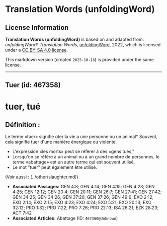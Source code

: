 # Translation Words (unfoldingWord)

## License Information

**Translation Words (unfoldingWord)** is based on and adapted from: _unfoldingWord® Translation Words_, [unfoldingWord](https://unfoldingword.org/utw), 2022, which is licensed under a [CC BY-SA 4.0 license](https://creativecommons.org/licenses/by-sa/4.0/legalcode.en).

This markdown version (created `2025-10-16`) is provided under the same license.



--------------------------------

## Tuer (id: 467358)

tuer, tué
=========

Définition :
------------

Le terme «tuer» signifie oter la vie a une personne ou un animal\* Souvent, cela signifie tuer d'une manière énergique ou violente.

* L'expression «les morts» peut se réfèrer à des «gens tués,"
* Lorsqu'on se réfère à un animal ou à un grand nombre de personnes, le terme «abattage» est un autre terme qui est souvent utilisé.
* Le mot "tuer" peut également être utilisé.

(Voir aussi : (../other/slaughter.md))

* **Associated Passages:** GEN 4:8; GEN 4:14; GEN 4:15; GEN 4:23; GEN 4:25; GEN 12:12; GEN 20:4; GEN 20:11; GEN 26:7; GEN 27:41; GEN 27:42; GEN 34:25; GEN 34:26; GEN 37:20; GEN 37:26; GEN 49:6; EXO 2:12; EXO 2:14; EXO 2:15; EXO 4:23; EXO 4:24; EXO 5:21; EXO 20:13; EXO 32:12; PRO 1:32; PRO 7:22; PRO 7:26; PRO 22:13; ISA 26:21; EZK 28:23; ACT 7:42
* **Associated Articles:** Abattage (ID: `467360@Unknown`)

